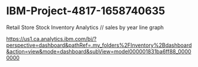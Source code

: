 # IBM-Project-4817-1658740635
Retail Store Stock Inventory Analytics
//  sales by year line graph

https://us1.ca.analytics.ibm.com/bi/?perspective=dashboard&pathRef=.my_folders%2FInventory%2Bdashboard&action=view&mode=dashboard&subView=model000001831ba6ff88_00000000
